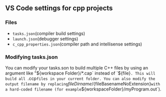 ## VS Code settings for cpp projects

<!-- References: https://code.visualstudio.com/docs/cpp/config-clang-mac -->
### Files 
- `tasks.json`(compiler build settings)
- `launch.json`(debugger settings)
- `c_cpp_properties.json`(compiler path and intellisense settings)

### Modifying tasks.json
You can modify your tasks.son to build multiple C++ files by using an argument like
"${workspace Folder}/*.cap` instead of `${file}`. This will build all `.ccp` files in your
current folder. You can also modify the output filename by replacing
`${fileDirname}/${fileBasenameNoExtension}` with a hard-coded filename (for example
`${workspaceFolder}/myProgram.out`).


